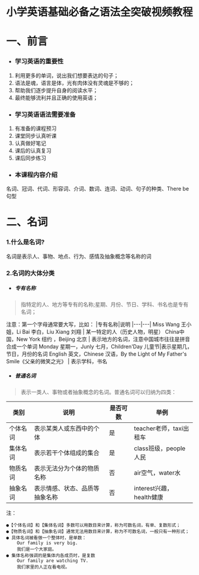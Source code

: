 # 小学英语基础必备之语法全突破视频教程

# 一、前言
- ### 学习英语的重要性
1. 利用更多的单词，说出我们想要表达的句子；
2. 语法是魂，语言是体，光有肉体没有灵魂是不够的；
3. 帮助我们逐步提升自身的阅读水平；
4. 最终能够流利并且正确的使用英语；

- ### 学习英语语法需要准备
1. 有准备的课程预习
2. 课堂同步认真听课
3. 认真做好笔记
4. 课后的认真复习
5. 课后同步练习

- ### 本课程内容介绍
名词、冠词、代词、形容词、介词、数词、连词、动词、句子的种类、There be句型


# 二、名词
### 1.什么是名词?
名词是表示人、事物、地点、行为、感情及抽象概念等名称的词
### 2.名词的大体分类
- ##### 专有名称
> 指特定的人、地方等专有的名称;星期、月份、节日、学科、书名也是专有名词；

注意：第一个字母通常要大写，比如：
|专有名称|说明
|---|---|
Miss Wang 王小姐，Li Bai 李白，Liu Xiang 刘翔  | 某一特定的人（历史人物，明星）
China中国，New York 纽约 ，Beijing 北京 | 表示地方的名词，注意中国城市往往是拼音合成一个单词
Monday 星期一，Junly 七月，Children'Day 儿童节|表示星期几，节日，月份的名词
English 英文，Chinese 汉语，By the Light of My Father's Smile《父亲的微笑之光》 | 表示学科，书名




- ##### 普通名词
> 表示一类人、事物或者抽象概念的名词。普通名词可以归纳为四类：

|类别|说明|是否可数|举例
|---|---|---|---|
个体名词|表示某类人或东西中的个体|是|teacher老师，taxi出租车
集体名词|表示若干个体组成的集合|是|class班级，people人民
物质名词|表示无法分为个体的物质名称|否|air空气，water水
抽象名词|表示情感、状态、品质等抽象名称|否|interest兴趣，health健康

注：

    ●【个体名词】和【集体名词】多数可以用数目来计算，称为可数名词，有单、复数形式；
    ●【物质名词】和【抽象名词】通常无法用数目来计算，称为不可数名词，一般只有一种形式；
    ● 具体名词被看做一个整体时，是单数：
        Our family is very big.
        我们是一个大家庭。
    ● 集体名称强调的是集体内各成员时，是复数
        Our family are watching TV.
        我们家里的人正在看电视。

